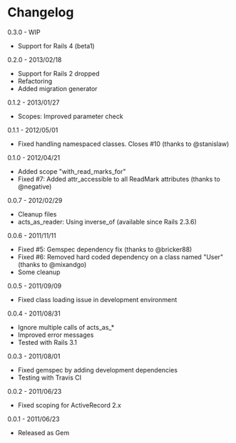 # Changelog

0.3.0 - WIP

* Support for Rails 4 (beta1)

0.2.0 - 2013/02/18

* Support for Rails 2 dropped
* Refactoring
* Added migration generator

0.1.2 - 2013/01/27

* Scopes: Improved parameter check

0.1.1 - 2012/05/01

* Fixed handling namespaced classes. Closes #10 (thanks to @stanislaw)

0.1.0 - 2012/04/21

* Added scope "with_read_marks_for"
* Fixed #7: Added attr_accessible to all ReadMark attributes (thanks to @negative)

0.0.7 - 2012/02/29

* Cleanup files
* acts_as_reader: Using inverse_of (available since Rails 2.3.6)

0.0.6 - 2011/11/11

* Fixed #5: Gemspec dependency fix (thanks to @bricker88)
* Fixed #6: Removed hard coded dependency on a class named "User" (thanks to @mixandgo)
* Some cleanup

0.0.5 - 2011/09/09

* Fixed class loading issue in development environment

0.0.4 - 2011/08/31

* Ignore multiple calls of acts_as_*
* Improved error messages
* Tested with Rails 3.1

0.0.3 - 2011/08/01

* Fixed gemspec by adding development dependencies
* Testing with Travis CI

0.0.2 - 2011/06/23

* Fixed scoping for ActiveRecord 2.x

0.0.1 - 2011/06/23

* Released as Gem
